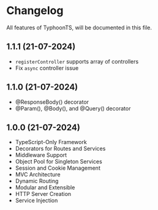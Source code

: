# Changelog

All features of TyphoonTS, will be documented in this file.

## 1.1.1 (21-07-2024)

- `registerController` supports array of controllers
- Fix `async` controller issue

## 1.1.0 (21-07-2024)

- @ResponseBody() decorator
- @Param(), @Body(), and @Query() decorator

## 1.0.0 (21-07-2024)

- TypeScript-Only Framework
- Decorators for Routes and Services
- Middleware Support
- Object Pool for Singleton Services
- Session and Cookie Management
- MVC Architecture
- Dynamic Routing
- Modular and Extensible
- HTTP Server Creation
- Service Injection

